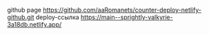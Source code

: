 github page https://github.com/aaRomanets/counter-deploy-netlify-github.git
deploy-ссылка https://main--sprightly-valkyrie-3a18db.netlify.app/

